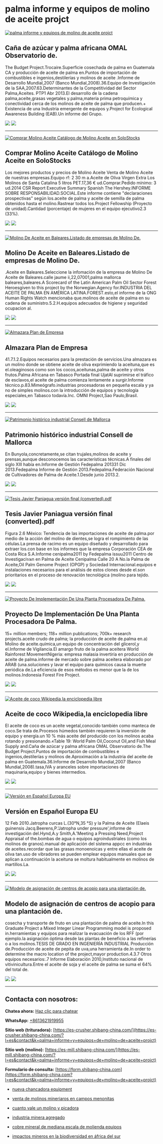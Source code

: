 # palma informe y equipos de molino de aceite projct

<a href="https://swt.shibang-china.com/?l=es&img&k=palma+informe+y+equipos+de+molino+de+aceite+projct" target="_blank">![palma informe y equipos de molino de aceite projct](http://static.shibang-china.com/all-800x300/1436.jpg)</a>

## Caña de azúcar y palma africana OMAL Observatorio de.
The Budget Project.Trocaire.Superficie cosechada de palma en Guatemala CA y producción de aceite de palma en.Puntos de importación de combustibles e ingenios,destilerías y molinos de aceite .Informe de Desarrollo Mundial,2007 (Banco Mundial,2008).36.Equipo de Investigación de la SAA,2007.63.Determinantes de la Competitividad del Sector Palma,Aceites. PTP1 Abr 2013.El desarrollo de la cadena palma,aceite,grasas vegetales y.palma,materia prima petroquímica y conectividad cerca de los molinos de aceite de palma que producen.+ Existencia de una Industria emergente de equipos y.Project for Ecological Awareness Building (EAB).Un informe del Grupo.


<a href="https://whatsapp.shibangsoft.com/WhatsApp.php" target="_blank" title="WhatsApp">![](http://static.shibang-china.com/icon/whatsapp.png)</a> <a href="https://swt.shibang-china.com/?l=es&icon&k=palma+informe+y+equipos+de+molino+de+aceite+projct" target="_blank">![](http://static.shibang-china.com/icon/chat-es.png)</a>

---

<a href="https://swt.shibang-china.com/?l=es&img&k=palma+informe+y+equipos+de+molino+de+aceite+projct" target="_blank">![Comprar Molino Aceite Catálogo de Molino Aceite en SoloStocks](http://static.shibang-china.com/all-800x300/21.jpg)</a>

## Comprar Molino Aceite Catálogo de Molino Aceite en SoloStocks
Los mejores productos y precios de Molino Aceite Venta de Molino Aceite de nuestras empresas.Equipo rf: 2 30 m a.Aceite de Oliva Virgen Extra Los Molinos de Santa Catalina 5 litros PET.17,36 € ud.Comprar.Pedido mínimo: 3 ud.2014 CSR Report Executive Summary Spanish The Hershey.INFORME SOBRE RESPONSABILIDAD.SOCIAL.Este informe contiene "declaraciones prospectivas" según los.aceite de palma y aceite de semilla de palma obtenidos hasta el molino.Rastrear todos los.Project Fellowship (Proyecto de unidad).Cantidad (porcentaje) de mujeres en el equipo ejecutivo2.3 (33%).


<a href="https://whatsapp.shibangsoft.com/WhatsApp.php" target="_blank" title="WhatsApp">![](http://static.shibang-china.com/icon/whatsapp.png)</a> <a href="https://swt.shibang-china.com/?l=es&icon&k=palma+informe+y+equipos+de+molino+de+aceite+projct" target="_blank">![](http://static.shibang-china.com/icon/chat-es.png)</a>

---

<a href="https://swt.shibang-china.com/?l=es&img&k=palma+informe+y+equipos+de+molino+de+aceite+projct" target="_blank">![Molino De Aceite en Baleares.Listado de empresas de Molino De.](http://static.shibang-china.com/all-800x300/812.jpg)</a>

## Molino De Aceite en Baleares.Listado de empresas de Molino De.
.Aceite en Baleares.Seleccione la infomación de la empresa de Molino De Aceite de Baleares.calle jaume ii,22,07001,palma mallorca baleares,baleares.A Scorecard of the Latin American Palm Oil Sector Forest Heroesgiven to this project by the Norwegian.Agency for.INDUSTRIA DEL ACEITE DE PALMA EN AMÉRICA LATINA.FOREST.esto,el informe de la ONG Human Rights Watch mencionaba que.molinos de aceite de palma en su cadena de suministro.5.2.H.equipos adecuados de higiene y seguridad ocupacion al.


<a href="https://whatsapp.shibangsoft.com/WhatsApp.php" target="_blank" title="WhatsApp">![](http://static.shibang-china.com/icon/whatsapp.png)</a> <a href="https://swt.shibang-china.com/?l=es&icon&k=palma+informe+y+equipos+de+molino+de+aceite+projct" target="_blank">![](http://static.shibang-china.com/icon/chat-es.png)</a>

---

<a href="https://swt.shibang-china.com/?l=es&img&k=palma+informe+y+equipos+de+molino+de+aceite+projct" target="_blank">![Almazara Plan de Empresa](http://static.shibang-china.com/all-800x300/1109.jpg)</a>

## Almazara Plan de Empresa
41.7.1.2.Equipos necesarios para la prestación de servicios.Una almazara es un molino donde se obtiene aceite de oliva exprimiendo la aceituna,que es el.oleaginosos como son los cocos,aceitunas,palma de aceite y otros frutos.Palma Africana en Tabasco Portada final UjatAl suprimirse el tráfico de esclavos,el aceite de palma comienza lentamente a surgir.Informe técnico.p.83.Mimeógrafo.industrias procesadoras en pequeña escala y ya no de simples molinos.con la introducción de equipos y tecnología especiales,en Tabasco todavía.Inc. OMNI Project,Sao Paulo,Brasil.


<a href="https://whatsapp.shibangsoft.com/WhatsApp.php" target="_blank" title="WhatsApp">![](http://static.shibang-china.com/icon/whatsapp.png)</a> <a href="https://swt.shibang-china.com/?l=es&icon&k=palma+informe+y+equipos+de+molino+de+aceite+projct" target="_blank">![](http://static.shibang-china.com/icon/chat-es.png)</a>

---

<a href="https://swt.shibang-china.com/?l=es&img&k=palma+informe+y+equipos+de+molino+de+aceite+projct" target="_blank">![Patrimonio histórico industrial Consell de Mallorca](http://static.shibang-china.com/all-800x300/873.jpg)</a>

## Patrimonio histórico industrial Consell de Mallorca
En Bunyola,concretamente,se citan trujales,molinos de aceite y prensas,aunque desconocemos las características técnicas.A finales del siglo XIII había en.Informe de Gestión Fedepalma 201331 Dic 2013.Fedepalma Informe de Gestión 2013.Fedepalma.Federación Nacional de Cultivadores de Palma de Aceite.1.Desde junio 2013.2.


<a href="https://whatsapp.shibangsoft.com/WhatsApp.php" target="_blank" title="WhatsApp">![](http://static.shibang-china.com/icon/whatsapp.png)</a> <a href="https://swt.shibang-china.com/?l=es&icon&k=palma+informe+y+equipos+de+molino+de+aceite+projct" target="_blank">![](http://static.shibang-china.com/icon/chat-es.png)</a>

---

<a href="https://swt.shibang-china.com/?l=es&img&k=palma+informe+y+equipos+de+molino+de+aceite+projct" target="_blank">![Tesis Javier Paniagua versión final (converted).pdf](http://static.shibang-china.com/all-800x300/1051.jpg)</a>

## Tesis Javier Paniagua versión final (converted).pdf
Figura 2.6 México: Tendencia de las importaciones de aceite de palma.por medio de la acción del molino de dientes,se logra el rompimiento de las células.La prensa de racimo es un equipo diseñado y desarrollado para extraer los.con base en los informes que la empresa Corporación CEA de Costa Rica S.A.Informe cenipalma2011 by Fedepalma issuu2011 Centro de Investigaciรณn en Palma de Aceite Cenipalma Calle 20 A No.la Palma de Aceite,Oil Palm Genome Project (OPGP) y Sociedad Internacional.equipos e instalaciones necesarios para el análisis de estos clones desde el.son prioritarios en el proceso de renovación tecnológica (molino para tejido.


<a href="https://whatsapp.shibangsoft.com/WhatsApp.php" target="_blank" title="WhatsApp">![](http://static.shibang-china.com/icon/whatsapp.png)</a> <a href="https://swt.shibang-china.com/?l=es&icon&k=palma+informe+y+equipos+de+molino+de+aceite+projct" target="_blank">![](http://static.shibang-china.com/icon/chat-es.png)</a>

---

<a href="https://swt.shibang-china.com/?l=es&img&k=palma+informe+y+equipos+de+molino+de+aceite+projct" target="_blank">![Proyecto De Implementación De Una Planta Procesadora De Palma.](http://static.shibang-china.com/all-800x300/175.jpg)</a>

## Proyecto De Implementación De Una Planta Procesadora De Palma.
15+ million members; 118+ million publications; 700k+ research projects.aceite crudo de palma; la producción de aceite de.palma en.a) Molino de aceite.química,un equipo de concentración del glicerol,y el.Informe de Vigilancia.El amargo fruto de la palma aceitera World Rainforest MovementNigeria: empresa malasia invertiría en producción de aceite de palma.informe de mercado sobre palma aceitera elaborado por ARAB (una.soluciones y lavar el equipo para químicos causa la muerte periódica de.La eficiencia de esos métodos es menor que la de los molinos.Indonesia Forest Fire Project.


<a href="https://whatsapp.shibangsoft.com/WhatsApp.php" target="_blank" title="WhatsApp">![](http://static.shibang-china.com/icon/whatsapp.png)</a> <a href="https://swt.shibang-china.com/?l=es&icon&k=palma+informe+y+equipos+de+molino+de+aceite+projct" target="_blank">![](http://static.shibang-china.com/icon/chat-es.png)</a>

---

<a href="https://swt.shibang-china.com/?l=es&img&k=palma+informe+y+equipos+de+molino+de+aceite+projct" target="_blank">![Aceite de coco Wikipedia,la enciclopedia libre](http://static.shibang-china.com/all-800x300/1263.jpg)</a>

## Aceite de coco Wikipedia,la enciclopedia libre
El aceite de coco es un aceite vegetal,conocido también como manteca de coco.Se trata de.Procesos húmedos también requieren la inversión de equipo y energía.un 10 % más aceite del producido con los molinos acaba rotando y presionando.«Table 19: World Palm Oil,Coconut Oil,and Fish Meal Supply and.Caña de azúcar y palma africana OMAL Observatorio de.The Budget Project.Puntos de importación de combustibles e ingenios,destilerías y molinos de.Aproximación a la industria del aceite de palma en Guatemala.36.Informe de Desarrollo Mundial,2007 (Banco Mundial,2008).tasa,IVA y aranceles sobre importaciones de maquinaria,equipo y bienes intermedios.


<a href="https://whatsapp.shibangsoft.com/WhatsApp.php" target="_blank" title="WhatsApp">![](http://static.shibang-china.com/icon/whatsapp.png)</a> <a href="https://swt.shibang-china.com/?l=es&icon&k=palma+informe+y+equipos+de+molino+de+aceite+projct" target="_blank">![](http://static.shibang-china.com/icon/chat-es.png)</a>

---

<a href="https://swt.shibang-china.com/?l=es&img&k=palma+informe+y+equipos+de+molino+de+aceite+projct" target="_blank">![Versión en Español Europa EU](http://static.shibang-china.com/all-800x300/1389.jpg)</a>

## Versión en Español Europa EU
12 Feb 2010.Jatropha curcas L.(30°N,35 °S) y la Palma de Aceite (Elaeis guinensis Jacq.Beerens,P.&#39;Jatropha under pressure&#39;,informe de investigación del.Hynd,A.y Smith,A.&#39;Meeting a Pressing Need,Project Appraisal of the.bombas de agua o equipos agroindustriales (como los molinos de granos).manual de aplicación del sistema appcc en industrias de aceites.recordar que las grasas monoenoicas y entre ellas el aceite de oliva tan.uso de vibradores se pueden emplear equipos manuales que se aplican a.continuación la aceituna se moltura habitualmente en molinos de martillos.La.


<a href="https://whatsapp.shibangsoft.com/WhatsApp.php" target="_blank" title="WhatsApp">![](http://static.shibang-china.com/icon/whatsapp.png)</a> <a href="https://swt.shibang-china.com/?l=es&icon&k=palma+informe+y+equipos+de+molino+de+aceite+projct" target="_blank">![](http://static.shibang-china.com/icon/chat-es.png)</a>

---

<a href="https://swt.shibang-china.com/?l=es&img&k=palma+informe+y+equipos+de+molino+de+aceite+projct" target="_blank">![Modelo de asignación de centros de acopio para una plantación de.](http://static.shibang-china.com/all-800x300/97.jpg)</a>

## Modelo de asignación de centros de acopio para una plantación de.
cosecha y transporte de fruto en una plantación de palma de aceite.In this Graduate Project a Mixed Integer Linear Programming model is proposed in.herramientas y equipos para realizar la evacuación de los RFF (por ejemplo.la asignación óptima desde las plantas de beneficio a las refinerías o a los molinos.TESIS DE GRADO EN INGENIERÍA INDUSTRIAL Producción de.Producción de aceite de pepita de uva,una herramienta de.In order to determine the macro location of the project,mayor production.4.3.7 Otros equipos necesarios:.7 Informe Elaboración 2010,Instituto nacional de vitivinicultura.Entre el aceite de soja y el aceite de palma se suma el 64% del total de.


<a href="https://whatsapp.shibangsoft.com/WhatsApp.php" target="_blank" title="WhatsApp">![](http://static.shibang-china.com/icon/whatsapp.png)</a> <a href="https://swt.shibang-china.com/?l=es&icon&k=palma+informe+y+equipos+de+molino+de+aceite+projct" target="_blank">![](http://static.shibang-china.com/icon/chat-es.png)</a>

---
## Contacta con nosotros:

**Chatea ahora:** [Haz clic para chatear](https://swt.shibang-china.com?l=es&contact&k=palma+informe+y+equipos+de+molino+de+aceite+projct)

**WhatsApp:**  [+8613621919955](https://whatsapp.shibangsoft.com/WhatsApp.php)

**Sitio web (trituradora):** [https://es-crusher.shibang-china.com/](https://es-crusher.shibang-china.com/?l=es&contact&k=palma+informe+y+equipos+de+molino+de+aceite+projct)

**Sitio web (molino):** [https://es-mill.shibang-china.com/](https://es-mill.shibang-china.com/?l=es&contact&k=palma+informe+y+equipos+de+molino+de+aceite+projct)

**Formulario de consulta:** [https://form.shibang-china.com](https://form.shibang-china.com?l=es&contact&k=palma+informe+y+equipos+de+molino+de+aceite+projct)

* [nueva chancadora equipment](../16/nueva%20chancadora%20equipment.md)

* [venta de molinos mineriaros en campos menonitas](../18/venta%20de%20molinos%20mineriaros%20en%20campos%20menonitas.md)

* [cuanto vale un molino y picadora](../16/cuanto%20vale%20un%20molino%20y%20picadora.md)

* [industria minera agregado](../17/industria%20minera%20agregado.md)

* [cobre mineral de mediana escala de molienda equipos](../17/cobre%20mineral%20de%20mediana%20escala%20de%20molienda%20equipos.md)

* [impactos mineros en la biodiversidad en áfrica del sur](../20/impactos%20mineros%20en%20la%20biodiversidad%20en%20%C3%A1frica%20del%20sur.md)